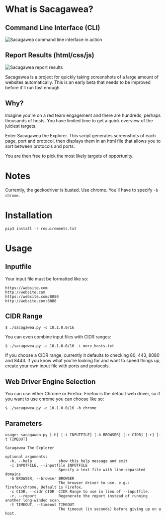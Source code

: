 # What is Sacagawea?

## Command Line Interface (CLI)

![Sacagawea command line interface in action](https://i.imgur.com/0fxIHTo.png)

## Report Results (html/css/js)

![Sacagawea report results](https://i.imgur.com/molg6my.png)


Sacagawea is a project for quickly taking screenshots of a large amount of websites automatically. This is an early beta that needs to be improved before it'll run fast enough.

## Why?

Imagine you're on a red team engagement and there are hundreds, perhaps thousands of hosts. You have limited time to get a quick overview of the juiciest targets.

Enter Sacagawea the Explorer. This script generates screenshots of each page, port and protocol, then displays them in an html file that allows you to sort between protocols and ports.

You are then free to pick the most likely targets of opportunity.

# Notes

Currently, the geckodriver is busted. Use chrome. You'll have to specify `-b chrome`.

# Installation

```
pip3 install -r requirements.txt
```

# Usage

## Inputfile

Your input file must be formatted like so:

 ```
 https://website.com
 http://website.com
 https://website.com:8080
 http://website.com:8080
 ```
## CIDR Range

 ```
$ ./sacagawea.py -c 10.1.0.0/16
 ```
 
 You can even combine input files with CIDR ranges:
 
 ```
$ ./sacagawea.py -c 10.1.0.0/16 -i more_hosts.txt
 ```
 
If you choose a CIDR range, currently it defaults to checking 80, 443, 8080 and 8443. If you know what you're looking for and want to speed things up, create your own input file with ports and protocols.

## Web Driver Engine Selection

You can use either Chrome or Firefox. Firefox is the default web driver, so if you want to use chrome you can choose like so:
 
 ```
$ ./sacagawea.py -c 10.1.0.0/16 -b chrome
 ```

## Parameters

```
usage: sacagawea.py [-h] [-i INPUTFILE] [-b BROWSER] [-c CIDR] [-r] [-t TIMEOUT]

Sacagawea The Explorer

optional arguments:
  -h, --help            show this help message and exit
  -i INPUTFILE, --inputfile INPUTFILE
                        Specify a text file with line-separated domains
  -b BROWSER, --browser BROWSER
                        The browser driver to use. e.g.: firefox/chrome. Default is Firefox.
  -c CIDR, --cidr CIDR  CIDR Range to use in lieu of --inputfile.
  -r, --report          Regenerate the report instead of running another long-winded scan.
  -t TIMEOUT, --timeout TIMEOUT
                        The timeout (in seconds) before giving up on a host.
 ```
